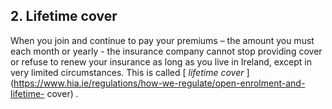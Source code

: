 ##  **2\. Lifetime cover**

When you join and continue to pay your premiums – the amount you must each
month or yearly - the insurance company cannot stop providing cover or refuse
to renew your insurance as long as you live in Ireland, except in very limited
circumstances. This is called [ _lifetime cover_
](https://www.hia.ie/regulations/how-we-regulate/open-enrolment-and-lifetime-
cover) _._
